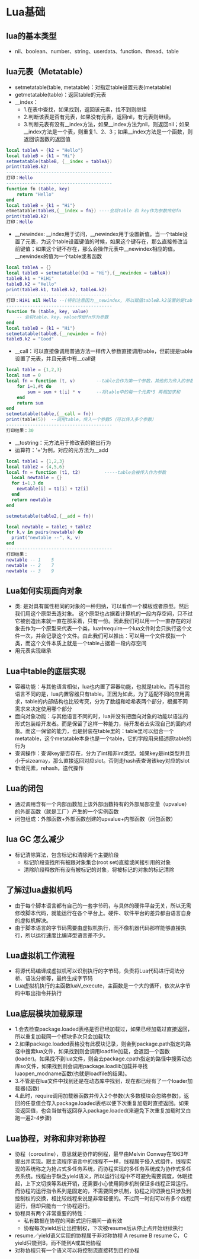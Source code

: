 # Lua基础

## lua的基本类型
* nil、boolean、number、string、userdata、function、thread、table

## lua元表（Metatable）
* setmetatable(table, metatable)：对指定table设置元表(metatable)
* getmetatable(table)：返回table的元表
* __index：
	- 1.在表中查找，如果找到，返回该元素，找不到则继续
    - 2.判断该表是否有元表，如果没有元表，返回nil，有元表则继续。
    - 3.判断元表有没有__index方法，如果__index方法为nil，则返回nil；如果__index方法是一个表，则重复1、2、3；如果__index方法是一个函数，则返回该函数的返回值
~~~ lua
local tableA = {k2 = "Hello"}
local tableB = {k1 = "Hi"}
setmetatable(tableB, {__index = tableA})
print(tableB.k2)
----------------------------------------
打印：Hello
----------------------------------------
function fn (table, key)            
    return "Hello"
end
local tableB = {k1 = "Hi"}
etmetatable(tableB,{__index = fn}) ----会将table 和 key作为参数传给fn
print(tableB.k2)
打印：Hello
~~~
* __newindex:  __index用于访问，__newindex用于设置新值。当一个table设置了元表，为这个table设置键值的时候，如果这个键存在，那么直接修改当前键值；如果这个键不存在，那么会操作元表中__newindex相应的值。__newindex的值为一个table或者函数
~~~ lua
local tableA = {}
local tableB = setmetatable({k1 = "Hi"},{__newindex = tableA})
tableB.k1 = "HiHi"
tableB.k2 = "Hello"
print(tableB.k1, tableB.k2, tableA.k2)
----------------------------------------
打印：HiHi nil Hello --(特别注意因为__newindex, 所以赋值tableB.k2设置的是tableA.k2，但又因为没有__index，所以访问tableB.k2是不会访问原表的值，所以为nil)
----------------------------------------
function fn (table, key, value)
	-- 会将table、key、value传给fn作为参数
end
local tableB = {k1 = "Hi"}
setmetatable(tableB,{__newindex = fn})
tableB.k2 = "Good"
~~~
* __call：可以直接像调用普通方法一样传入参数直接调用table，但前提是table设置了元表，并且元表中有__call键
~~~ lua
local table = {1,2,3}
local sum = 0
local fn = function (t, v)        --table会作为第一个参数，其他的为传入的参数
    for i=1,#t do
        sum = sum + t[i] * v      --将table中的每一个元素*5 再相加求和
    end
    return sum
end
setmetatable(table,{__call = fn})
print(table(5))  --调用table，传入一个参数5（可以传入多个参数）
----------------------------------------
打印结果：30
~~~
* __tostring：元方法用于修改表的输出行为
* 运算符：'+'为例，对应的元方法为__add
~~~ lua
local table1 = {1,2,3}
local table2 = {4,5,6}
local fn = function (t1, t2)         -----table会被传入作为参数
  local newtable = {}
  for i=1,3 do
    newtable[i] = t1[i] + t2[i]
  end
  return newtable
end

setmetatable(table2,{__add = fn})

local newtable = table1 + table2
for k,v in pairs(newtable) do
  print("newtable --", k, v)
end
----------------------------------------
打印结果：
newtable -- 1    5
newtable -- 2    7
newtable -- 3    9
~~~
## Lua如何实现面向对象
* 类: 是对具有属性相同的对象的一种归纳，可以看作一个模板或者原型。然后我们用这个原型去造对象。 这个原型也占据着计算机的一段内存空间，只不过它被创造出来就一直在那呆着，只有一份。因此我们可以用一个一直存在的对象去作为一个原型来代表一个类，lua中require一个lua文件时会只执行这个文件一次，并会记录这个文件。由此我们可以推出：可以用一个文件模拟一个类，而这个文件本质上就是一个table占据着一段内存空间
* 用元表实现继承

## Lua中table的底层实现
* 容器功能：与其他语言相似，lua也内置了容器功能，也就是table。而与其他语言不同的是，lua内置容器只有table。正因为如此，为了适配不同的应用需求，table的内部结构也比较考究，分为了数组和哈希表两个部分，根据不同需求来决定使用哪个部分
* 面向对象功能：与其他语言不同的时，lua并没有把面向对象的功能以语法的形式包装给开发者。而是保留了这样一种能力，待开发者去实现自己的面向对象。而这一保留的能力，也是封装在table里的：table里可以组合一个metatable，这个metatable本身也是一个table，它的字段用来描述原table的行为
* 查询操作：查询key是否存在，分为了int和非int类型。如果key是int类型并且小于sizearray，那么直接返回对应slot。否则走hash表查询该key对应的slot
* 新增元素，rehash，迭代操作

## Lua的闭包
* 通过调用含有一个内部函数加上该外部函数持有的外部局部变量（upvalue）的外部函数（就是工厂）产生的一个实例函数
* 闭包组成：外部函数+外部函数创建的upvalue+内部函数（闭包函数）

## lua GC 怎么减少
* 标记清除算法，包含标记和清除两个主要阶段
	- 标记阶段查找所有被跟对象集合(root set)直接或间接引用的对象
	- 清除阶段释放所有没有被标记的对象，将被标记的对象的标记清除

## 了解过lua虚拟机吗
* 由于每个脚本语言都有自己的一套字节码，与具体的硬件平台无关，所以无需修改脚本代码，就能运行在各个平台上。硬件、软件平台的差异都由语言自身的虚拟机解决。
* 由于脚本语言的字节码需要由虚拟机执行，而不像机器代码那样能够直接执行，所以运行速度比编译型语言差不少。

## Lua虚拟机工作流程
* 将源代码编译成虚拟机可以识别执行的字节码，负责将Lua代码进行词法分析、语法分析等，最终生成字节码
* Lua虚拟机执行的主函数luaV_execute，主函数是一个大的循环，依次从字节码中取出指令并执行

## Lua底层模块加载原理
* 1.会去检查package.loaded表格是否已经加载过，如果已经加载过直接返回，所以重复加载同一个模块多次只会加载1次
* 2.如果package.loaded表格没有此模块记录，则会到package.path指定的路径中搜索lua文件，如果找到则会调用loadfile加载，会返回一个函数(loader)。如果找不到lua文件，则会去package.cpath指定的路径中搜索动态库so文件，如果找到则会调用package.loadlib加载并寻找luaopen_modname函数(也就是loadfile的结果)。
* 3.不管是在lua文件中找到还是在动态库中找到，现在都已经有了一个loader加载器(函数)
* 4.此时，require调用加载器函数并传入2个参数(大多数模块会忽略参数)，返回的任意值会存入package.loaded表格以便下次重复加载时直接返回。如果没返回值，也会当做有返回存入package.loaded(来避免下次重复加载时又白跑一遍2-4步骤)

## Lua协程，对称和非对称协程
* 协程（coroutine），意思就是协作的例程，最早由Melvin Conway在1963年提出并实现。跟主流程序语言中的线程不一样，线程属于侵入式组件，线程实现的系统称之为抢占式多任务系统，而协程实现的多任务系统成为协作式多任务系统。线程由于缺乏yield语义，所以运行过程中不可避免需要调度，休眠挂起，上下文切换等系统开销，还需要小心使用同步机制保证多线程正常运行。而协程的运行指令系列是固定的，不需要同步机制，协程之间切换也只涉及到控制权的交换，相比较线程来说是非常轻便的。不过同一时刻可以有多个线程运行，但却只能有一个协程运行。
* 协程具有两个非常重要的特性：
	- 私有数据在协程的间断式运行期间一直有效
	- 协程每次yield后让出控制权，下次被resume后从停止点开始继续执行
* resume／yield语义实现的协程属于非对称协程 A resume B resume C， C yield只能到B，而不能到A或其他协程
* 对称协程只有一个语义可以将控制流直接转到目的协程